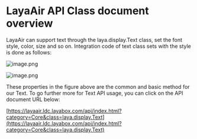 # LayaAir API Class document overview

LayaAir can support text through the laya.display.Text class, set the font style, color, size and so on. Integration code of text class sets with the style is done as follows:

![image.png](http://old.ldc.layabox.com/uploadfile/image/20170214/1487044766605428.png)

![image.png](http://old.ldc.layabox.com/uploadfile/image/20170214/1487044839269802.png)

These properties in the figure above are the common and basic method for our Text. To go further more for Text API usage, you can click on the API document URL below:

[https://layaair.ldc.layabox.com/api/index.html?category=Core&class=laya.display.Text](https://layaair.ldc.layabox.com/api/index.html?category=Core&class=laya.display.Text)
